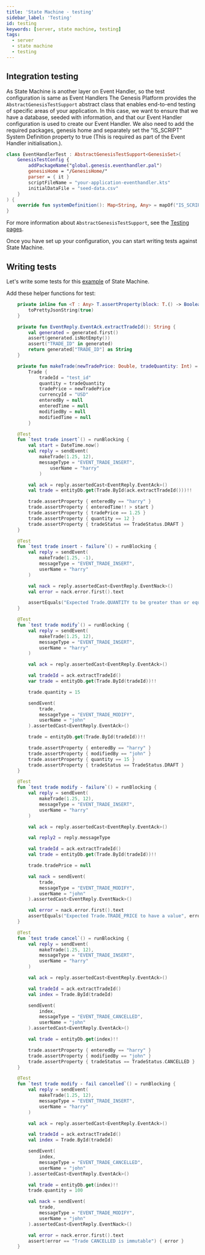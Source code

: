 ```yaml
---
title: 'State Machine - testing'
sidebar_label: 'Testing'
id: testing
keywords: [server, state machine, testing]
tags:
  - server
  - state machine
  - testing
---
```


## Integration testing

As State Machine is another layer on Event Handler, so the test configuration is same as Event Handlers
The Genesis Platform provides the `AbstractGenesisTestSupport` abstract class that enables end-to-end testing of specific areas of your application. In this case, we want to ensure that we have a database, seeded with information, and that our Event Handler configuration is used to create our Event Handler. We also need to add the required packages, genesis home and separately set the "IS_SCRIPT" System Definition property to true (This is required as part of the Event Handler initialisation.).

```kotlin
class EventHandlerTest : AbstractGenesisTestSupport<GenesisSet>(
    GenesisTestConfig {
        addPackageName("global.genesis.eventhandler.pal")
        genesisHome = "/GenesisHome/"
        parser = { it }
        scriptFileName = "your-application-eventhandler.kts"
        initialDataFile = "seed-data.csv"
    }
) {
    override fun systemDefinition(): Map<String, Any> = mapOf("IS_SCRIPT" to "true")
}
```

For more information about `AbstractGenesisTestSupport`, see the [Testing pages](/operations/testing/integration-testing/#abstractgenesistestsupport).

Once you have set up your configuration, you can start writing tests against State Machine.

## Writing tests

Let's write some tests for this [example](/server/state-machine/examples/) of State Machine.

Add these helper functions for test:

```kotlin
    private inline fun <T : Any> T.assertProperty(block: T.() -> Boolean) = assert(block()) {
        toPrettyJsonString(true)
    }

    private fun EventReply.EventAck.extractTradeId(): String {
        val generated = generated.first()
        assert(generated.isNotEmpty())
        assert("TRADE_ID" in generated)
        return generated["TRADE_ID"] as String
    }

    private fun makeTrade(newTradePrice: Double, tradeQuantity: Int) =
        Trade {
            tradeId = "test_id"
            quantity = tradeQuantity
            tradePrice = newTradePrice
            currencyId = "USD"
            enteredBy = null
            enteredTime = null
            modifiedBy = null
            modifiedTime = null
        }
```


```kotlin
    @Test
    fun `test trade insert`() = runBlocking {
        val start = DateTime.now()
        val reply = sendEvent(
            makeTrade(1.25, 12),
            messageType = "EVENT_TRADE_INSERT",
                userName = "harry"
            )

        val ack = reply.assertedCast<EventReply.EventAck>()
        val trade = entityDb.get(Trade.ById(ack.extractTradeId()))!!

        trade.assertProperty { enteredBy == "harry" }
        trade.assertProperty { enteredTime!! > start }
        trade.assertProperty { tradePrice == 1.25 }
        trade.assertProperty { quantity == 12 }
        trade.assertProperty { tradeStatus == TradeStatus.DRAFT }
    }

    @Test
    fun `test trade insert - failure`() = runBlocking {
        val reply = sendEvent(
            makeTrade(1.25, -1),
            messageType = "EVENT_TRADE_INSERT",
            userName = "harry"
        )

        val nack = reply.assertedCast<EventReply.EventNack>()
        val error = nack.error.first().text

        assertEquals("Expected Trade.QUANTITY to be greater than or equal to 0; actual value -1", error)
    }

    @Test
    fun `test trade modify`() = runBlocking {
        val reply = sendEvent(
            makeTrade(1.25, 12),
            messageType = "EVENT_TRADE_INSERT",
            userName = "harry"
        )

        val ack = reply.assertedCast<EventReply.EventAck>()

        val tradeId = ack.extractTradeId()
        var trade = entityDb.get(Trade.ById(tradeId))!!

        trade.quantity = 15

        sendEvent(
            trade,
            messageType = "EVENT_TRADE_MODIFY",
            userName = "john"
        ).assertedCast<EventReply.EventAck>()

        trade = entityDb.get(Trade.ById(tradeId))!!

        trade.assertProperty { enteredBy == "harry" }
        trade.assertProperty { modifiedBy == "john" }
        trade.assertProperty { quantity == 15 }
        trade.assertProperty { tradeStatus == TradeStatus.DRAFT }
    }

    @Test
    fun `test trade modify - failure`() = runBlocking {
        val reply = sendEvent(
            makeTrade(1.25, 12),
            messageType = "EVENT_TRADE_INSERT",
            userName = "harry"
        )

        val ack = reply.assertedCast<EventReply.EventAck>()

        val reply2 = reply.messageType

        val tradeId = ack.extractTradeId()
        val trade = entityDb.get(Trade.ById(tradeId))!!

        trade.tradePrice = null

        val nack = sendEvent(
            trade,
            messageType = "EVENT_TRADE_MODIFY",
            userName = "john"
        ).assertedCast<EventReply.EventNack>()

        val error = nack.error.first().text
        assertEquals("Expected Trade.TRADE_PRICE to have a value", error)
    }

    @Test
    fun `test trade cancel`() = runBlocking {
        val reply = sendEvent(
            makeTrade(1.25, 12),
            messageType = "EVENT_TRADE_INSERT",
            userName = "harry"
        )

        val ack = reply.assertedCast<EventReply.EventAck>()

        val tradeId = ack.extractTradeId()
        val index = Trade.ById(tradeId)

        sendEvent(
            index,
            messageType = "EVENT_TRADE_CANCELLED",
            userName = "john"
        ).assertedCast<EventReply.EventAck>()

        val trade = entityDb.get(index)!!

        trade.assertProperty { enteredBy == "harry" }
        trade.assertProperty { modifiedBy == "john" }
        trade.assertProperty { tradeStatus == TradeStatus.CANCELLED }
    }

    @Test
    fun `test trade modify - fail cancelled`() = runBlocking {
        val reply = sendEvent(
            makeTrade(1.25, 12),
            messageType = "EVENT_TRADE_INSERT",
            userName = "harry"
        )

        val ack = reply.assertedCast<EventReply.EventAck>()

        val tradeId = ack.extractTradeId()
        val index = Trade.ById(tradeId)

        sendEvent(
            index,
            messageType = "EVENT_TRADE_CANCELLED",
            userName = "john"
        ).assertedCast<EventReply.EventAck>()

        val trade = entityDb.get(index)!!
        trade.quantity = 100

        val nack = sendEvent(
            trade,
            messageType = "EVENT_TRADE_MODIFY",
            userName = "john"
        ).assertedCast<EventReply.EventNack>()

        val error = nack.error.first().text
        assert(error == "Trade CANCELLED is immutable") { error }
    }
```
